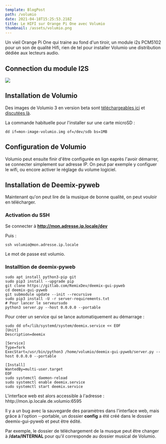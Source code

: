 ```yaml
---
template: BlogPost
path: /volumio
date: 2021-04-18T15:25:53.218Z
title: Le HIFI sur Orange Pi One avec Volumio
thumbnail: /assets/volumio.png
---
```

Un vieil Orange Pi One qui traine au fond d'un tiroir, un module i2s PCM5102 pour un son de qualité Hifi, rien de tel pour installer Volumio une distribution dédiée aux lecteurs audio.

## Connection du module I2S

![](/assets/orange-pi-one-i2s.png)

## Installation de Volumio

Des images de Volumio 3 en version beta sont [téléchargeables ici](https://disk.yandex.ru/d/61fgeT2G6k4XFw?w=1) et [discutées là](https://community.volumio.org/t/volumio-debian-buster-beta-orange-pi-images/44826/6).

La commande habituelle pour l'installer sur une carte microSD :

```shell
dd if=mon-image-volumio.img of=/dev/sdb bs=1MB
```

## Configuration de Volumio

Volumio peut ensuite finir d'être configurée en lign eaprès l'avoir démarrer, se connecter simplement sur adresse IP. On peut par exemple y configuer le wifi, ou encore activer le réglage du volume logiciel.

## Installation de Deemix-pyweb 

Maintenant qu'on peut lire de la musique de bonne qualité, on peut vouloir en télécharger.

### Activation du SSH

Se connecter à **http://mon.adresse.ip.locale/dev**

Puis : 

```
ssh volumio@mon.adresse.ip.locale
```

Le mot de passe est volumio.

### Installtion de deemix-pyweb

```
sudo apt install python3-pip git
sudo pip3 install --upgrade pip
git clone https://gitlab.com/RemixDev/deemix-gui-pyweb
cd deemix-gui-pyweb
git submodule update --init --recursive
sudo pip3 install -U -r server-requirements.txt
# Pour lancer le serveursudo 
python3 server.py --host 0.0.0.0 --portable
```

Pour créer un service qui se lance automatiquement au démarrage :

```
sudo dd of=/lib/systemd/system/deemix.service << EOF
[Unit]
Description=deemix

[Service]
Type=fork
ExecStart=/usr/bin/python3 /home/volumio/deemix-gui-pyweb/server.py --host 0.0.0.0 --portable

[Install]
WantedBy=multi-user.target
EOF
sudo systemctl daemon-reload
sudo systemctl enable deemix.service
sudo systemctl start deemix.service

```

L'interface web est alors accessible à l'adresse : hhtp://mon.ip.locale.de.volumio:6595

Il y a un bug avec la sauvegarde des paramètres dans l'interface web, mais grâce à l'option --portable, un dossier **config** a été créé dans le dossier deemix-gui-pyweb et peut être édité.

Par exemple, le dossier de téléchargement de la musque peut être changer à **/data/INTERNAL** pour qu'il corresponde au dossier musical de Volumio.
